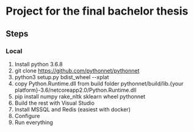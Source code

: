 # Project for the final bachelor thesis

## Steps

### Local

1. Install python 3.6.8
1. git clone <https://github.com/pythonnet/pythonnet>
1. python3 setup.py bdist_wheel --xplat
1. copy Python.Runtime.dll from build folder pythonnet/build/lib.{your platform}-3.6/netcoreapp2.0/Python.Runtime.dll
1. pip install numpy rake_nltk sklearn wheel pythonnet
1. Build the rest with Visual Studio
1. Install MSSQL and Redis (easiest with docker)
1. Configure
1. Run everything